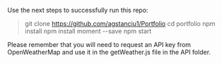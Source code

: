 Use the next steps to successfully run this repo: 

>git clone https://github.com/agstanciu1/Portfolio
>cd portfolio
>npm install
>npm install moment --save
>npm start

Please remember that you will need to request an API key from OpenWeatherMap and use it in the getWeather.js file in the API folder.

